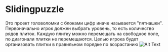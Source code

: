 # Slidingpuzzle

Это проект головоломки с блоками цифр иначе называется "пятнашки". 
Первоначально игрок должен выбрать уровень, то есть количество рядов плиток. Каждую плитку можно перемещать на свободное поле, по диагонали плитки не перемещаются. Целью игрока будет организовать плитки в правильном порядке по возрастанию
![Alt Text](https://s4.gifyu.com/images/ppppzle.gif)
